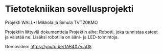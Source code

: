 # Tietotekniikan sovellusprojekti

Projekti WALL•I
Mikkola ja Simula
TVT20KMO

Projektiin liittyviä dokumentteja
Projektin aihe: Robotti, joka tunnistaa esteet ja väistää ne. Lisäksi robotilla on ääni- ja LED-toimintoja.

Demovideo: https://youtu.be/1AB4X7viaD8



